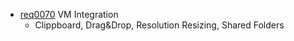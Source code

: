   * [req0070](https://github.com/DomainDrivenArchitecture/ddaRequirement/blob/master/en/requirements/req0070.md) VM Integration
    * Clippboard, Drag&Drop, Resolution Resizing, Shared Folders
